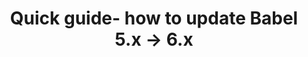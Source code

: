 ---
layout: post
title: Quick guide- how to update Babel 5.x -> 6.x
tags: [JavaScript]
share_image: http://i.imgur.com/t2mpGBO.gif
share_gif: http://i.imgur.com/t2mpGBO.gif
share_description: Quick guide how to update Babel from version 5 to 6 (using Webpack config)
external-url: https://medium.com/@malyw/how-to-update-babel-5-x-6-x-d828c230ec53
external_site: Medium.com
---